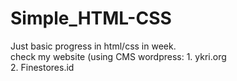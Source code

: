 # Simple_HTML-CSS
Just basic progress in html/css in week. <br>
check my website (using CMS wordpress: 1. ykri.org <br>
                                       2. Finestores.id
